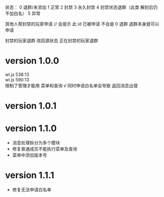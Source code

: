 状态：
0 退群/未添加
1 正常
2 封禁
3 永久封禁
4 封禁状态退群（此类 解封后仍不加白名）
5 异常

其他人帮封禁的玩家申请 // 会提示 此 id 已被申请 不会是 0 退群 退群本身就可以申请

封禁的玩家退群 改回源状态
正在封禁的玩家退群

# version 1.0.0

wl.js 538:13  
wl.js 590:13  
限制了管理才能用 菜单和查询 √
同时申请白名单会导致 返回消息出错

# version 1.0.1

# version 1.1.0

- 消息处理拆分为多个模块
- 修复普通成员不能执行菜单及查询
- 菜单中添加版本号

# version 1.1.1

- 修复无法申请白名单
